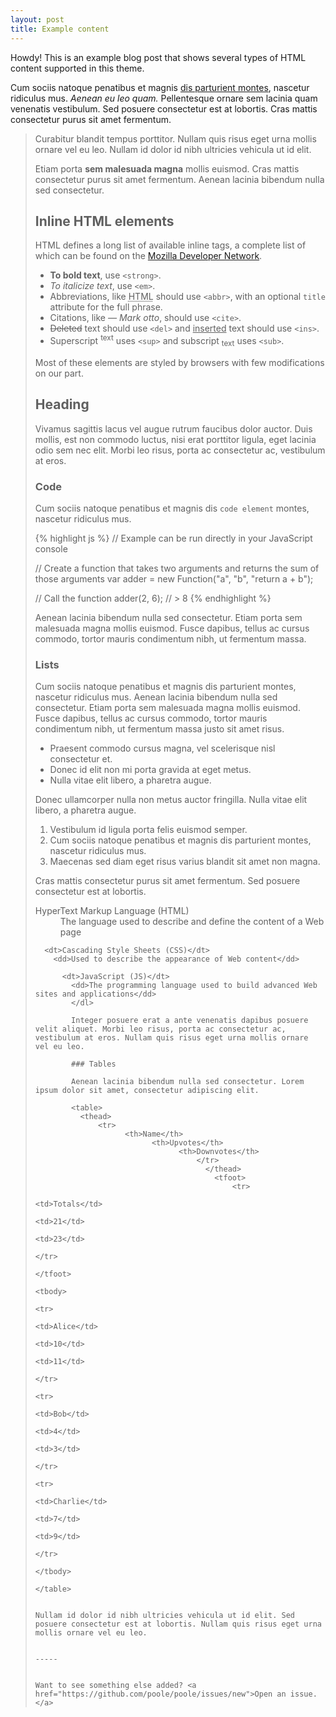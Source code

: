 ```yaml
---
layout: post
title: Example content
---
```



<div class="message">
  Howdy! This is an example blog post that shows several types of HTML content supported in this theme.
  </div>

  Cum sociis natoque penatibus et magnis <a href="#">dis parturient montes</a>, nascetur ridiculus mus. *Aenean eu leo quam.* Pellentesque ornare sem lacinia quam venenatis vestibulum. Sed posuere consectetur est at lobortis. Cras mattis consectetur purus sit amet fermentum.

  > Curabitur blandit tempus porttitor. Nullam quis risus eget urna mollis ornare vel eu leo. Nullam id dolor id nibh ultricies vehicula ut id elit.
  >
  > Etiam porta **sem malesuada magna** mollis euismod. Cras mattis consectetur purus sit amet fermentum. Aenean lacinia bibendum nulla sed consectetur.
  >
  > ## Inline HTML elements
  >
  > HTML defines a long list of available inline tags, a complete list of which can be found on the [Mozilla Developer Network](https://developer.mozilla.org/en-US/docs/Web/HTML/Element).
  >
  > - **To bold text**, use `<strong>`.
  > - *To italicize text*, use `<em>`.
  > - Abbreviations, like <abbr title="HyperText Markup Langage">HTML</abbr> should use `<abbr>`, with an optional `title` attribute for the full phrase.
  > - Citations, like <cite>&mdash; Mark otto</cite>, should use `<cite>`.
  > - <del>Deleted</del> text should use `<del>` and <ins>inserted</ins> text should use `<ins>`.
  > - Superscript <sup>text</sup> uses `<sup>` and subscript <sub>text</sub> uses `<sub>`.
  >
  > Most of these elements are styled by browsers with few modifications on our part.
  >
  > ## Heading
  >
  > Vivamus sagittis lacus vel augue rutrum faucibus dolor auctor. Duis mollis, est non commodo luctus, nisi erat porttitor ligula, eget lacinia odio sem nec elit. Morbi leo risus, porta ac consectetur ac, vestibulum at eros.
  >
  > ### Code
  >
  > Cum sociis natoque penatibus et magnis dis `code element` montes, nascetur ridiculus mus.
  >
  > {% highlight js %}
  > // Example can be run directly in your JavaScript console
  >
  > // Create a function that takes two arguments and returns the sum of those arguments
  > var adder = new Function("a", "b", "return a + b");
  >
  > // Call the function
  > adder(2, 6);
  > // > 8
  > {% endhighlight %}
  >
  > Aenean lacinia bibendum nulla sed consectetur. Etiam porta sem malesuada magna mollis euismod. Fusce dapibus, tellus ac cursus commodo, tortor mauris condimentum nibh, ut fermentum massa.
  >
  > ### Lists
  >
  > Cum sociis natoque penatibus et magnis dis parturient montes, nascetur ridiculus mus. Aenean lacinia bibendum nulla sed consectetur. Etiam porta sem malesuada magna mollis euismod. Fusce dapibus, tellus ac cursus commodo, tortor mauris condimentum nibh, ut fermentum massa justo sit amet risus.
  >
  > * Praesent commodo cursus magna, vel scelerisque nisl consectetur et.
  > * Donec id elit non mi porta gravida at eget metus.
  > * Nulla vitae elit libero, a pharetra augue.
  >
  > Donec ullamcorper nulla non metus auctor fringilla. Nulla vitae elit libero, a pharetra augue.
  >
  > 1. Vestibulum id ligula porta felis euismod semper.
  > 2. Cum sociis natoque penatibus et magnis dis parturient montes, nascetur ridiculus mus.
  > 3. Maecenas sed diam eget risus varius blandit sit amet non magna.
  >
  > Cras mattis consectetur purus sit amet fermentum. Sed posuere consectetur est at lobortis.
  >
  > <dl>
  >   <dt>HyperText Markup Language (HTML)</dt>
  >     <dd>The language used to describe and define the content of a Web page</dd>
  >
  >       <dt>Cascading Style Sheets (CSS)</dt>
  >         <dd>Used to describe the appearance of Web content</dd>
  >
  >           <dt>JavaScript (JS)</dt>
  >             <dd>The programming language used to build advanced Web sites and applications</dd>
  >             </dl>
  >
  >             Integer posuere erat a ante venenatis dapibus posuere velit aliquet. Morbi leo risus, porta ac consectetur ac, vestibulum at eros. Nullam quis risus eget urna mollis ornare vel eu leo.
  >
  >             ### Tables
  >
  >             Aenean lacinia bibendum nulla sed consectetur. Lorem ipsum dolor sit amet, consectetur adipiscing elit.
  >
  >             <table>
  >               <thead>
  >                   <tr>
  >                         <th>Name</th>
  >                               <th>Upvotes</th>
  >                                     <th>Downvotes</th>
  >                                         </tr>
  >                                           </thead>
  >                                             <tfoot>
  >                                                 <tr>
  >                                                       <td>Totals</td>
  >                                                             <td>21</td>
  >                                                                   <td>23</td>
  >                                                                       </tr>
  >                                                                         </tfoot>
  >                                                                           <tbody>
  >                                                                               <tr>
  >                                                                                     <td>Alice</td>
  >                                                                                           <td>10</td>
  >                                                                                                 <td>11</td>
  >                                                                                                     </tr>
  >                                                                                                         <tr>
  >                                                                                                               <td>Bob</td>
  >                                                                                                                     <td>4</td>
  >                                                                                                                           <td>3</td>
  >                                                                                                                               </tr>
  >                                                                                                                                   <tr>
  >                                                                                                                                         <td>Charlie</td>
  >                                                                                                                                               <td>7</td>
  >                                                                                                                                                     <td>9</td>
  >                                                                                                                                                         </tr>
  >                                                                                                                                                           </tbody>
  >                                                                                                                                                           </table>
  >
  >                                                                                                                                                           Nullam id dolor id nibh ultricies vehicula ut id elit. Sed posuere consectetur est at lobortis. Nullam quis risus eget urna mollis ornare vel eu leo.
  >
  >                                                                                                                                                           -----
  >
  >                                                                                                                                                           Want to see something else added? <a href="https://github.com/poole/poole/issues/new">Open an issue.</a>
  >
